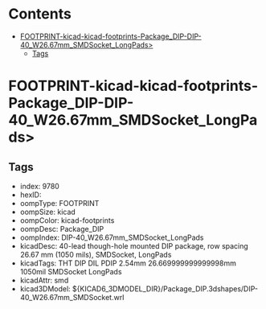 



Contents
========

* [FOOTPRINT-kicad-kicad-footprints-Package_DIP-DIP-40_W26.67mm_SMDSocket_LongPads>](#footprint-kicad-kicad-footprints-package_dip-dip-40_w2667mm_smdsocket_longpads)
	* [Tags](#tags)

# FOOTPRINT-kicad-kicad-footprints-Package_DIP-DIP-40_W26.67mm_SMDSocket_LongPads>

## Tags

- index: 9780
- hexID: 
- oompType: FOOTPRINT
- oompSize: kicad
- oompColor: kicad-footprints
- oompDesc: Package_DIP
- oompIndex: DIP-40_W26.67mm_SMDSocket_LongPads
- kicadDesc: 40-lead though-hole mounted DIP package, row spacing 26.67 mm (1050 mils), SMDSocket, LongPads
- kicadTags: THT DIP DIL PDIP 2.54mm 26.669999999999998mm 1050mil SMDSocket LongPads
- kicadAttr: smd
- kicad3DModel: ${KICAD6_3DMODEL_DIR}/Package_DIP.3dshapes/DIP-40_W26.67mm_SMDSocket.wrl
